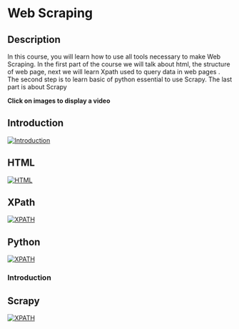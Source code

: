 # Web Scraping

## Description

In this course, you will learn how to use all tools necessary to make Web Scraping. In the first part of the course we will talk about html, the structure of web page, next we will learn Xpath used to query data in web pages . The second step is to learn basic of python essential to use Scrapy. The last part is about Scrapy



**Click on images to display a video**

## Introduction

[![Introduction](http://img.youtube.com/vi/Vngufx67QSw/0.jpg)](http://www.youtube.com/watch?v=Vngufx67QSw "https://i9.ytimg.com/vi/Vngufx67QSw/mq1.jpg?sqp=CKi0x_QF&rs=AOn4CLBF9GJI8PCKn7h-yFKmWUSHWRr3SQ")

## HTML

[![HTML](http://img.youtube.com/vi/ddfmxaIAsQ4/0.jpg)](http://www.youtube.com/watch?v=ddfmxaIAsQ4 "https://i9.ytimg.com/vi/ddfmxaIAsQ4/mq1.jpg?sqp=CKG2x_QF&rs=AOn4CLCXQviH9ojm7sOB4BQ-RVIZzoYL4A")

## XPath

[![XPATH](http://img.youtube.com/vi/hQBTot17e_U/0.jpg)](http://www.youtube.com/watch?v=hQBTot17e_U "https://i9.ytimg.com/vi/hQBTot17e_U/mq1.jpg?sqp=CN22x_QF&rs=AOn4CLBfIEa8G2Ke2edpb6ToLONS8jGtZA")

## Python
[![XPATH]()](https://youtu.be/k0TfV5rNKwo")
### Introduction

## Scrapy

[![XPATH](https://miro.medium.com/max/1200/1*YJNS0JVl7RsVDTmORGZ6xA.png)](https://github.com/zaydane-mokni/ScrapyMooc/blob/master/ScrapyZaydane.pdf)
